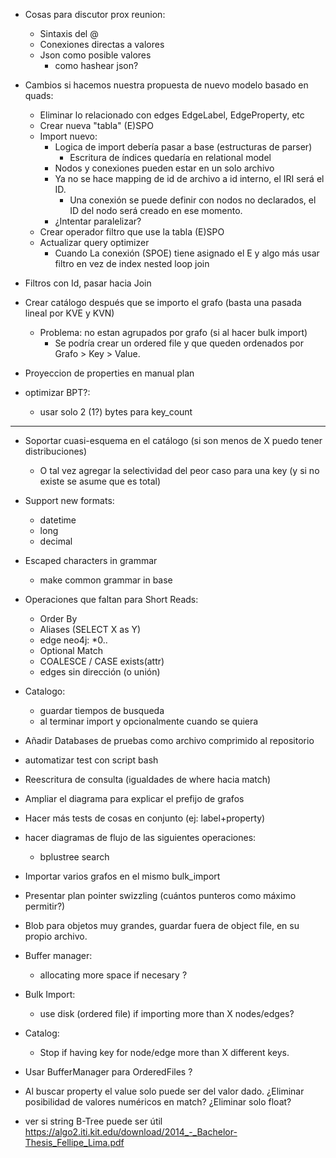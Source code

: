 - Cosas para discutor prox reunion:
    - Sintaxis del @
    - Conexiones directas a valores
    - Json como posible valores
        - como hashear json?

- Cambios si hacemos nuestra propuesta de nuevo modelo basado en quads:
    - Eliminar lo relacionado con edges EdgeLabel, EdgeProperty, etc
    - Crear nueva "tabla" (E)SPO
    - Import nuevo:
        - Logica de import debería pasar a base (estructuras de parser)
            - Escritura de índices quedaría en relational model
        - Nodos y conexiones pueden estar en un solo archivo
        - Ya no se hace mapping de id de archivo a id interno, el IRI será el ID.
            - Una conexión se puede definir con nodos no declarados, el ID del nodo será creado
              en ese momento.
        - ¿Intentar paralelizar?
    - Crear operador filtro que use la tabla (E)SPO
    - Actualizar query optimizer
        - Cuando La conexión (SPOE) tiene asignado el E y algo más usar filtro en vez de
          index nested loop join

- Filtros con Id, pasar hacia Join

- Crear catálogo después que se importo el grafo (basta una pasada lineal por KVE y KVN)
    - Problema: no estan agrupados por grafo (si al hacer bulk import)
        - Se podría crear un ordered file y que queden ordenados por Grafo > Key > Value.

- Proyeccion de properties en manual plan

- optimizar BPT?:
    - usar solo 2 (1?) bytes para key_count
____________________________________________________________________
- Soportar cuasi-esquema en el catálogo (si son menos de X puedo tener distribuciones)
    - O tal vez agregar la selectividad del peor caso para una key (y si no existe se asume que es total)

- Support new formats:
    - datetime
    - long
    - decimal

- Escaped characters in grammar
    - make common grammar in base

- Operaciones que faltan para Short Reads:
    - Order By
    - Aliases (SELECT X as Y)
    - edge neo4j: *0..
    - Optional Match
    - COALESCE / CASE exists(attr)
    - edges sin dirección (o unión)

- Catalogo:
    - guardar tiempos de busqueda
    - al terminar import y opcionalmente cuando se quiera

- Añadir Databases de pruebas como archivo comprimido al repositorio

- automatizar test con script bash
- Reescritura de consulta (igualdades de where hacia match)
- Ampliar el diagrama para explicar el prefijo de grafos
- Hacer más tests de cosas en conjunto (ej: label+property)
- hacer diagramas de flujo de las siguientes operaciones:
    - bplustree search

- Importar varios grafos en el mismo bulk_import
- Presentar plan pointer swizzling (cuántos punteros como máximo permitir?)
- Blob para objetos muy grandes, guardar fuera de object file, en su propio archivo.
- Buffer manager:
    - allocating more space if necesary ?
- Bulk Import:
    - use disk (ordered file) if importing more than X nodes/edges?
- Catalog:
    - Stop if having key for node/edge more than X different keys.
- Usar BufferManager para OrderedFiles ?
- Al buscar property el value solo puede ser del valor dado. ¿Eliminar posibilidad de valores numéricos en match? ¿Eliminar solo float?
- ver si string B-Tree puede ser útil https://algo2.iti.kit.edu/download/2014_-_Bachelor-Thesis_Fellipe_Lima.pdf
